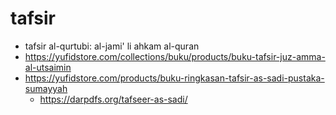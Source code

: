 # tafsir

* tafsir al-qurtubi: al-jami' li ahkam al-quran
* https://yufidstore.com/collections/buku/products/buku-tafsir-juz-amma-al-utsaimin
* https://yufidstore.com/products/buku-ringkasan-tafsir-as-sadi-pustaka-sumayyah
  * https://darpdfs.org/tafseer-as-sadi/
